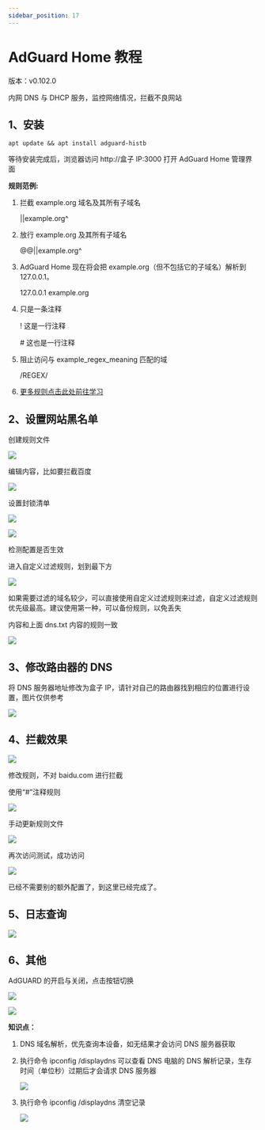 ```yaml
---
sidebar_position: 17
---
```


# AdGuard Home 教程

版本：v0.102.0

内网 DNS 与 DHCP 服务，监控网络情况，拦截不良网站

## 1、安装

```shell
apt update && apt install adguard-histb
```

等待安装完成后，浏览器访问 http://盒子 IP:3000 打开 AdGuard Home 管理界面

**规则范例:**

1. 拦截 example.org 域名及其所有子域名

   ||example.org^

2. 放行 example.org 及其所有子域名

   @@||example.org^

3. AdGuard Home 现在将会把 example.org（但不包括它的子域名）解析到 127.0.0.1。

   127.0.0.1 example.org

4. 只是一条注释

   ! 这是一行注释

   \# 这也是一行注释

5. 阻止访问与 example_regex_meaning 匹配的域

   /REGEX/

6. [更多规则点击此处前往学习](https://github.com/AdguardTeam/AdGuardHome/wiki/Hosts-Blocklists)

## 2、设置网站黑名单

创建规则文件  

![](img/adguardhome3.png)

编辑内容，比如要拦截百度  

![](img/adguardhome4.png)

设置封锁清单  

![](img/adguardhome1.png)

![](img/adguardhome2.png)

检测配置是否生效  

进入自定义过滤规则，划到最下方  

![](img/adguardhome12.png)

如果需要过滤的域名较少，可以直接使用自定义过滤规则来过滤，自定义过滤规则优先级最高。建议使用第一种，可以备份规则，以免丢失  

内容和上面 dns.txt 内容的规则一致  

![](img/adguardhome13.png)

## 3、修改路由器的 DNS

将 DNS 服务器地址修改为盒子 IP，请针对自己的路由器找到相应的位置进行设置，图片仅供参考  

![](img/adguardhome5.png)

## 4、拦截效果

![](img/adguardhome8.png)

修改规则，不对 baidu.com 进行拦截  

使用“#”注释规则  

![](img/adguardhome9.png)

手动更新规则文件  

![](img/adguardhome10.png)

再次访问测试，成功访问  

![](img/adguardhome11.png)

已经不需要别的额外配置了，到这里已经完成了。  

## 5、日志查询

![](img/adguardhome15.png)

## 6、其他

AdGUARD 的开启与关闭，点击按钮切换  

![](img/adguardhome14.png)

![](img/adguardhome15.png)

**知识点：**

1. DNS 域名解析，优先查询本设备，如无结果才会访问 DNS 服务器获取  

2. 执行命令 ipconfig /displaydns 可以查看 DNS 电脑的 DNS 解析记录，生存时间（单位秒）过期后才会请求 DNS 服务器  

   ![](img/adguardhome6.png)

3. 执行命令 ipconfig /displaydns 清空记录  

   ![](img/adguardhome7.png)
